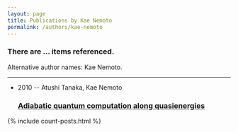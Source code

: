 ```yaml
---
layout: page
title: Publications by Kae Nemoto
permalink: /authors/kae-nemoto
---
```


<h3 id="number-posts">There are ... items referenced.</h3>
<p id='info-authors'>Alternative author names: Kae Nemoto.</p>
<hr />
<ul class="post-list">
<li><span class='post-meta'>2010 -- Atushi Tanaka, Kae Nemoto</span><h3><a class='post-link' href="{{ site.baseurl }}/adiabatic-quantum-computation-along-quasienergies">Adiabatic quantum computation along quasienergies</a></h3></li>

</ul>
{% include count-posts.html %}
